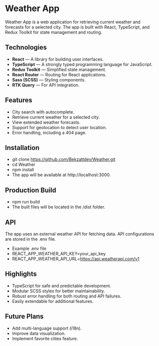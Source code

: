 # Weather App

Weather App is a web application for retrieving current weather and forecasts for a selected city. The app is built with React, TypeScript, and Redux Toolkit for state management and routing.

## Technologies

- **React** — A library for building user interfaces.
- **TypeScript** — A strongly typed programming language for JavaScript.
- **Redux Toolkit** — Simplified state management.
- **React Router** — Routing for React applications.
- **Sass (SCSS)** — Styling components.
- **RTK Query** — For API integration.

## Features

- City search with autocomplete.
- Retrieve current weather for a selected city.
- View extended weather forecasts.
- Support for geolocation to detect user location.
- Error handling, including a 404 page.

## Installation

- git clone https://github.com/Bekzattdev/Weather.git
- cd Weather
- npm install
- The app will be available at http://localhost:3000.

## Production Build

- npm run build
- The built files will be located in the /dist folder.

## API

The app uses an external weather API for fetching data. API configurations are stored in the .env file.

- Example .env file
- REACT_APP_WEATHER_API_KEY=your_api_key
- REACT_APP_WEATHER_API_URL=https://api.weatherapi.com/v1

## Highlights

- TypeScript for safe and predictable development.
- Modular SCSS styles for better maintainability.
- Robust error handling for both routing and API failures.
- Easily extendable for additional features.

## Future Plans

- Add multi-language support (i18n).
- Improve data visualization.
- Implement favorite cities feature.
